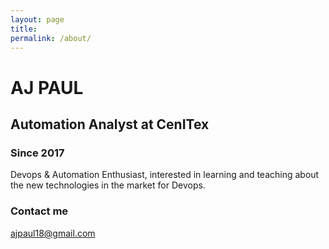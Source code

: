 ```yaml
---
layout: page
title: 
permalink: /about/
---
```


# AJ PAUL

## Automation Analyst at CenITex

### Since 2017

Devops & Automation Enthusiast, interested in learning and teaching about the new technologies in the market for Devops.    

### Contact me

[ajpaul18@gmail.com](mailto:email@domain.com)
